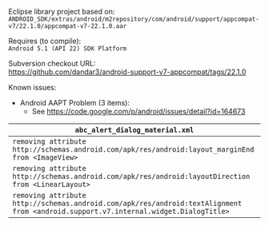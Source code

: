Eclipse library project based on:<br/>
`ANDROID_SDK/extras/android/m2repository/com/android/support/appcompat-v7/22.1.0/appcompat-v7-22.1.0.aar`

Requires (to compile):<br/>
`Android 5.1 (API 22) SDK Platform`

Subversion checkout URL:<br/>
https://github.com/dandar3/android-support-v7-appcompat/tags/22.1.0

Known issues:
* Android AAPT Problem (3 items):
  * See https://code.google.com/p/android/issues/detail?id=164673

|`abc_alert_dialog_material.xml`|
|---|
|`removing attribute http://schemas.android.com/apk/res/android:layout_marginEnd from <ImageView>`|
|`removing attribute http://schemas.android.com/apk/res/android:layoutDirection from <LinearLayout>`|
|`removing attribute http://schemas.android.com/apk/res/android:textAlignment from <android.support.v7.internal.widget.DialogTitle>`|
